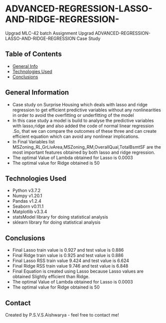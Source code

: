 # ADVANCED-REGRESSION-LASSO-AND-RIDGE-REGRESSION-
Upgrad  MLC-42 batch Assignment
Upgrad ADVANCED-REGRESSION-LASSO-AND-RIDGE-REGRESSION Case Study

## Table of Contents
* [General Info](#general-information)
* [Technologies Used](#technologies-used)
* [Conclusions](#conclusions)

## General Information
- Case study on  Surprise Housing  which deals with lasso and ridge regression to get efficient predictive variables without any nonlinearities in order to avoid the overfitting or underfitting of the model
- In this case study a model is build to analyse the predictive variables with lasso,ridge and also added the code of normal linear regression .So, that we can compare the outcomes of these three and can create efficient equation which can avoid any nonlinear implications.
- In Final Variables list   MSZoning_RL,GrLivArea,MSZoning_RM,OverallQual,TotalBsmtSF are the  most important features obtained by both lasso and ridge regression.
- The optimal Value of Lambda obtained for Lasso is 0.0003
- The optimal value for Ridge obtained is 50

## Technologies Used
- Python v3.7.2
- Numpy v1.20.1
- Pandas v1.2.4
- Seaborn v0.11.1
- Matplotlib v3.3.4
- statsModel library for doing statistical analysis
- sklearn library for doing statistical analysis

## Conclusions
- Final Lasso train value is 0.927 and test value is 0.886
- Final Ridge train value is 0.925 and test value is 0.886
- Final Lasso RSS train value 9.424 and test value is 6.624
- Final Ridge RSS train value 9.746 and test value is 6.848
- Final Equation is created using Lasso because Lasso values are obtained Slightly efficient than Ridge.
- The optimal Value of Lambda obtained for Lasso is 0.0003
- The optimal value for Ridge obtained is 50

## Contact
Created by P.S.V.S.Aishwarya - feel free to contact me!
